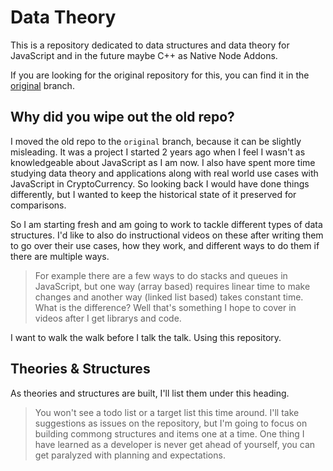# Data Theory

This is a repository dedicated to data structures and data theory for JavaScript and in the future maybe C++ as Native Node Addons.

If you are looking for the original repository for this, you can find it in the [original](/shadowcodex/data-theory/tree/original) branch.

## Why did you wipe out the old repo?

I moved the old repo to the `original` branch, because it can be slightly misleading. It was a project I started 2 years ago when I feel I wasn't as knowledgeable about JavaScript as I am now. I also have spent more time studying data theory and applications along with real world use cases with JavaScript in CryptoCurrency. So looking back I would have done things differently, but I wanted to keep the historical state of it preserved for comparisons.

So I am starting fresh and am going to work to tackle different types of data structures. I'd like to also do instructional videos on these after writing them to go over their use cases, how they work, and different ways to do them if there are multiple ways.

> For example there are a few ways to do stacks and queues in JavaScript, but one way (array based) requires linear time to make changes and another way (linked list based) takes constant time. What is the difference? Well that's something I hope to cover in videos after I get librarys and code.

I want to walk the walk before I talk the talk. Using this repository.

## Theories & Structures

As theories and structures are built, I'll list them under this heading.

> You won't see a todo list or a target list this time around. I'll take suggestions as issues on the repository, but I'm going to focus on building commong structures and items one at a time. One thing I have learned as a developer is never get ahead of yourself, you can get paralyzed with planning and expectations.
